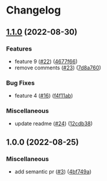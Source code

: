 # Changelog

## [1.1.0](https://github.com/ChainSafe/publish-test/compare/v1.0.0...v1.1.0) (2022-08-30)


### Features

* feature 9 ([#22](https://github.com/ChainSafe/publish-test/issues/22)) ([4677f66](https://github.com/ChainSafe/publish-test/commit/4677f66600f0f8e9fafe0a3c45dae6473638f440))
* remove comments ([#23](https://github.com/ChainSafe/publish-test/issues/23)) ([7d8a760](https://github.com/ChainSafe/publish-test/commit/7d8a760b61882fe1ac693da83633dd7191971f54))


### Bug Fixes

* feature 4 ([#16](https://github.com/ChainSafe/publish-test/issues/16)) ([f4f11ab](https://github.com/ChainSafe/publish-test/commit/f4f11ab54de1ac67873016525dff077fc001c087))


### Miscellaneous

* update readme ([#24](https://github.com/ChainSafe/publish-test/issues/24)) ([12cdb38](https://github.com/ChainSafe/publish-test/commit/12cdb38967c30dfcf69d42b0f3a106dd66c4df83))

## 1.0.0 (2022-08-25)


### Miscellaneous

* add semantic pr ([#3](https://github.com/ChainSafe/publish-test/issues/3)) ([4bf749a](https://github.com/ChainSafe/publish-test/commit/4bf749a51e6847360cab0c0aaa0ad5415354f40f))
